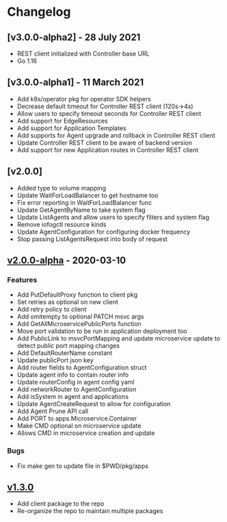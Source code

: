 # Changelog

## [v3.0.0-alpha2] - 28 July 2021

* REST client initialized with Controller base URL
* Go 1.16

## [v3.0.0-alpha1] - 11 March 2021

* Add k8s/operator pkg for operator SDK helpers
* Decrease default timeout for Controller REST client (120s->4s)
* Allow users to specify timeout seconds for Controller REST client
* Add support for EdgeResources
* Add support for Application Templates
* Add supports for Agent upgrade and rollback in Controller REST client
* Update Controller REST client to be aware of backend version
* Add support for new Application routes in Controller REST client

## [v2.0.0]

* Added type to volume mapping
* Update WaitForLoadBalancer to get hostname too
* Fix error reporting in WaitForLoadBalancer func
* Update GetAgentByName to take system flag
* Update ListAgents and allow users to specify filters and system flag
* Remove iofogctl resource kinds
* Update AgentConfiguration for configuring docker frequency
* Stop passing ListAgentsRequest into body of request

## [v2.0.0-alpha] - 2020-03-10

### Features

* Add PutDefaultProxy function to client pkg
* Set retries as optional on new client
* Add retry policy to client
* Add omitempty to optional PATCH msvc args
* Add GetAllMicroservicePublicPorts function
* Move port validation to be run in application deployment too
* Add PublicLink to msvcPortMapping and update microservice update to detect public port mapping changes
* Add DefaultRouterName constant
* Update publicPort json key
* Add router fields to AgentConfiguration struct
* Update agent info to contain router info 
* Update routerConfig in agent config yaml
* Add networkRouter to AgentConfiguration
* Add isSystem in agent and applications
* Update AgentCreateRequest to allow for configuration
* Add Agent Prune API call
* Add PORT to apps.Microservice.Container
* Make CMD optional on microservice update
* Allows CMD in microservice creation and update

### Bugs

* Fix make gen to update file in $PWD/pkg/apps

## [v1.3.0]

* Add client package to the repo
* Re-organize the repo to maintain multiple packages
  
[Unreleased]: https://github.com/eclipse-iofog/iofog-go-sdk/compare/v2.0.0-beta3..HEAD
[v2.0.0-beta3]: https://github.com/eclipse-iofog/iofog-go-sdk/compare/v2.0.0-beta2..v2.0.0-beta3
[v2.0.0-beta]: https://github.com/eclipse-iofog/iofog-go-sdk/compare/v2.0.0-alpha..v2.0.0-beta2
[v2.0.0-alpha]: https://github.com/eclipse-iofog/iofog-go-sdk/compare/v1.3.0..v2.0.0-beta
[v1.3.0]: https://github.com/eclipse-iofog/iofog-go-sdk/tree/v1.3.0

